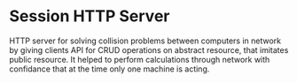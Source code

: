 # Session HTTP Server
HTTP server for solving collision problems between computers in network by giving clients API for CRUD operations on abstract resource, that imitates public resource. It helped to perform calculations through network with confidance that at the time only one machine is acting.
